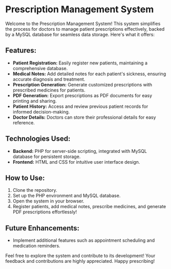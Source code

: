 # Prescription Management System

Welcome to the Prescription Management System! This system simplifies the process for doctors to manage patient prescriptions effectively, backed by a MySQL database for seamless data storage. Here's what it offers:

## Features:
- **Patient Registration:** Easily register new patients, maintaining a comprehensive database.
- **Medical Notes:** Add detailed notes for each patient's sickness, ensuring accurate diagnosis and treatment.
- **Prescription Generation:** Generate customized prescriptions with prescribed medicines for patients.
- **PDF Generation:** Export prescriptions as PDF documents for easy printing and sharing.
- **Patient History:** Access and review previous patient records for informed decision-making.
- **Doctor Details:** Doctors can store their professional details for easy reference.

## Technologies Used:
- **Backend:** PHP for server-side scripting, integrated with MySQL database for persistent storage.
- **Frontend:** HTML and CSS for intuitive user interface design.

## How to Use:
1. Clone the repository.
2. Set up the PHP environment and MySQL database.
3. Open the system in your browser.
4. Register patients, add medical notes, prescribe medicines, and generate PDF prescriptions effortlessly!

## Future Enhancements:
- Implement additional features such as appointment scheduling and medication reminders.

Feel free to explore the system and contribute to its development! Your feedback and contributions are highly appreciated. Happy prescribing!
